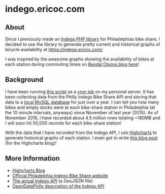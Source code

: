 indego.ericoc.com
==============================

About
-----

Since I previously made an [Indego PHP library](https://github.com/ericoc/indego-php-lib) for Philadelphias bike share,
I decided to use the library to generate pretty current and historical graphs of bicycle availability at https://indego.ericoc.com/

I was inspired by the awesome graphs showing the availability of bikes at each station during commuting times on [Randal Olsons blog here](http://www.randalolson.com/2015/09/05/visualizing-indego-bike-share-usage-patterns-in-philadelphia-part-2/)!

Background
----------

I have been running [this script](https://github.com/ericoc/indego.ericoc.com/blob/master/backend/db_insert.php) as a [cron job](https://github.com/ericoc/indego.ericoc.com/blob/master/backend/indego_db_insert.cron) on my personal server. It has been collecting data from the Philly Indego Bike Share API and storing that data to a [local MySQL database](https://github.com/ericoc/indego.ericoc.com/blob/master/backend/indego_api_db.sql) for just over a year. I can tell you how many bikes and empty docks were at each bike-share station in Philadelphia (at the 10 minute intervals, anyways) since November of last year (2015). As of November 2016, I have recorded about 4.5 million rows totaling ~180MB and I will soon hit 50,000 records for each bike-share station!

With the data that I have recorded from the Indego API, I use [Highcharts](http://www.highcharts.com/) to generate historical graphs of each station. I even got to write [this blog post](https://www.highcharts.com/blog/products/highcharts/250-tracking-bike-share-usage-in-philadelphia/) (for the Highcharts blog)!

More Information
----------------
* [Highcharts Blog](http://www.highcharts.com/blog)
* [Official Philadelphia Indego Bike Share website](https://www.rideindego.com/)
* [The actual Indego API](https://www.rideindego.com/stations/json/) (a GeoJSON file)
* [OpenDataPhilly description of the Indego API](https://www.opendataphilly.org/dataset/bike-share-stations)
